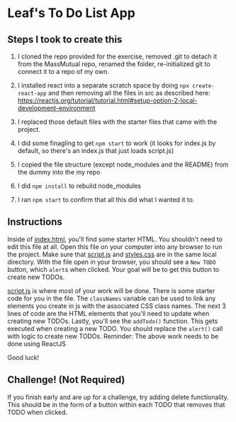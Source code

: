 # Leaf's To Do List App

## Steps I took to create this

1. I cloned the repo provided for the exercise, removed .git to detach it from the MassMutual repo, renamed the folder, re-initialized git to connect it to a repo of my own. 

2. I installed react into a separate scratch space by doing `npx create-react-app` and then removing all the files in src as described here:
https://reactjs.org/tutorial/tutorial.html#setup-option-2-local-development-environment

3. I replaced those default files with the starter files that came with the project.

4. I did some finagling to get `npm start` to work (it looks for index.js by default, so there's an index.js that just loads script.js)

5. I copied the file structure (except node_modules and the README) from the dummy into the my repo

6. I did `npm install` to rebuild node_modules

7. I ran `npm start` to confirm that all this did what I wanted it to. 

## Instructions
Inside of [index.html](/index.html), you'll find some starter HTML. You shouldn't need to edit this file at all. Open this file on your computer into any browser to run the project. Make sure that [script.js](/script.js) and [styles.css](/styles.css)
are in the same local directory. With the file open in your browser, you should see a `New TODO` button, which `alert`s when clicked. Your goal will be to get this button to create new TODOs.

[script.js](/script.js) is where most of your work will be done. There is some starter code for you in the file. The `classNames` variable can be used to link any elements you create in js with the associated CSS class names. The next 3 lines of code are the HTML elements that you'll need to update when creating new
TODOs. Lastly, you'll see the `addTodo()` function. This gets executed when creating a new TODO. You should replace the `alert()` call with logic to create new TODOs.
Reminder: The above work needs to be done using ReactJS


Good luck!

## Challenge! (Not Required)
If you finish early and are up for a challenge, try adding delete functionality. This should be in the form of a button within each TODO that removes that TODO when clicked.
